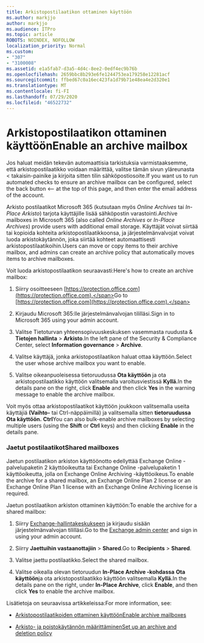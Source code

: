 ```yaml
---
title: Arkistopostilaatikon ottaminen käyttöön
ms.author: markjjo
author: markjjo
ms.audience: ITPro
ms.topic: article
ROBOTS: NOINDEX, NOFOLLOW
localization_priority: Normal
ms.custom:
- "307"
- "3100008"
ms.assetid: e1a5fab7-d3a5-4d4c-8ee2-0edf4ec9b76b
ms.openlocfilehash: 2659bbc8b293e6fe1244753ea179258e12281acf
ms.sourcegitcommit: ffbed67c0a16ec423fa1d79b71e48ea4e2d320e1
ms.translationtype: MT
ms.contentlocale: fi-FI
ms.lasthandoff: 07/29/2020
ms.locfileid: "46522732"
---
```

# <a name="enable-an-archive-mailbox"></a><span data-ttu-id="688ae-102">Arkistopostilaatikon ottaminen käyttöön</span><span class="sxs-lookup"><span data-stu-id="688ae-102">Enable an archive mailbox</span></span>

<span data-ttu-id="688ae-103">Jos haluat meidän tekevän automaattisia tarkistuksia varmistaaksemme, että arkistopostilaatikko voidaan määrittää, valitse tämän sivun yläreunasta < takaisin-painike ja kirjoita sitten tilin sähköpostiosoite.</span><span class="sxs-lookup"><span data-stu-id="688ae-103">If you want us to run automated checks to ensure an archive mailbox can be configured, select the back button <-- at the top of this page, and then enter the email address of the account.</span></span>

<span data-ttu-id="688ae-104">Arkisto postilaatikot Microsoft 365 (kutsutaan myös *Online Archives* tai *In-Place Arkisto*) tarjota käyttäjille lisää sähköpostin varastointi.</span><span class="sxs-lookup"><span data-stu-id="688ae-104">Archive mailboxes in Microsoft 365 (also called *Online Archives* or *In-Place Archives*) provide users with additional email storage.</span></span> <span data-ttu-id="688ae-105">Käyttäjät voivat siirtää tai kopioida kohteita arkistopostilaatikkoonsa, ja järjestelmänvalvojat voivat luoda arkistokäytännön, joka siirtää kohteet automaattisesti arkistopostilaatikoihin.</span><span class="sxs-lookup"><span data-stu-id="688ae-105">Users can move or copy items to their archive mailbox, and admins can create an archive policy that automatically moves items to archive mailboxes.</span></span>
  
<span data-ttu-id="688ae-106">Voit luoda arkistopostilaatikon seuraavasti:</span><span class="sxs-lookup"><span data-stu-id="688ae-106">Here's how to create an archive mailbox:</span></span>
  
1. <span data-ttu-id="688ae-107">Siirry osoitteeseen [https://protection.office.com](https://protection.office.com).</span><span class="sxs-lookup"><span data-stu-id="688ae-107">Go to [https://protection.office.com](https://protection.office.com).</span></span>

2. <span data-ttu-id="688ae-108">Kirjaudu Microsoft 365:lle järjestelmänvalvojan tililläsi.</span><span class="sxs-lookup"><span data-stu-id="688ae-108">Sign in to Microsoft 365 using your admin account.</span></span>

3. <span data-ttu-id="688ae-109">Valitse Tietoturvan yhteensopivuuskeskuksen vasemmasta ruudusta &amp; **Tietojen hallinta** \> **Arkisto**.</span><span class="sxs-lookup"><span data-stu-id="688ae-109">In the left pane of the Security &amp; Compliance Center, select **Information governance** \> **Archive**.</span></span>

4. <span data-ttu-id="688ae-110">Valitse käyttäjä, jonka arkistopostilaatikon haluat ottaa käyttöön.</span><span class="sxs-lookup"><span data-stu-id="688ae-110">Select the user whose archive mailbox you want to enable.</span></span>

5. <span data-ttu-id="688ae-111">Valitse oikeanpuoleisessa tietoruudussa **Ota käyttöön** ja ota arkistopostilaatikko käyttöön valitsemalla varoitusviestissä **Kyllä.**</span><span class="sxs-lookup"><span data-stu-id="688ae-111">In the details pane on the right, click **Enable** and then click **Yes** in the warning message to enable the archive mailbox.</span></span>

<span data-ttu-id="688ae-112">Voit myös ottaa arkistopostilaatikot käyttöön joukkoon valitsemalla useita käyttäjiä **(Vaihto-** tai Ctrl-näppäimillä) ja valitsemalla sitten **tietoruudussa Ota käyttöön.** **Ctrl**</span><span class="sxs-lookup"><span data-stu-id="688ae-112">You can also bulk-enable archive mailboxes by selecting multiple users (using the **Shift** or **Ctrl** keys) and then clicking **Enable** in the details pane.</span></span>
  
### <a name="shared-mailboxes"></a><span data-ttu-id="688ae-113">Jaetut postilaatikot</span><span class="sxs-lookup"><span data-stu-id="688ae-113">Shared mailboxes</span></span>

<span data-ttu-id="688ae-114">Jaetun postilaatikon arkiston käyttöönotto edellyttää Exchange Online -palvelupaketin 2 käyttöoikeutta tai Exchange Online -palvelupaketin 1 käyttöoikeutta, jolla on Exchange Online Archiving -käyttöoikeus.</span><span class="sxs-lookup"><span data-stu-id="688ae-114">To enable the archive for a shared mailbox, an Exchange Online Plan 2 license or an Exchange Online Plan 1 license with an Exchange Online Archiving license is required.</span></span>  

<span data-ttu-id="688ae-115">Jaetun postilaatikon arkiston ottaminen käyttöön:</span><span class="sxs-lookup"><span data-stu-id="688ae-115">To enable the archive for a shared mailbox:</span></span>

1. <span data-ttu-id="688ae-116">Siirry [Exchange-hallintakeskukseen](https://outlook.office365.com/ecp) ja kirjaudu sisään järjestelmänvalvojan tililläsi.</span><span class="sxs-lookup"><span data-stu-id="688ae-116">Go to the [Exchange admin center](https://outlook.office365.com/ecp) and sign in using your admin account.</span></span>

2. <span data-ttu-id="688ae-117">Siirry **Jaettuihin vastaanottajiin**  >  **Shared**.</span><span class="sxs-lookup"><span data-stu-id="688ae-117">Go to **Recipients** > **Shared**.</span></span>

3. <span data-ttu-id="688ae-118">Valitse jaettu postilaatikko.</span><span class="sxs-lookup"><span data-stu-id="688ae-118">Select the shared mailbox.</span></span>

4. <span data-ttu-id="688ae-119">Valitse oikealla olevan tietoruudun **In-Place Archive -kohdassa** **Ota käyttöön**ja ota arkistopostilaatikko käyttöön valitsemalla **Kyllä.**</span><span class="sxs-lookup"><span data-stu-id="688ae-119">In the details pane on the right, under **In-Place Archive**, click **Enable**, and then click **Yes** to enable the archive mailbox.</span></span>

<span data-ttu-id="688ae-120">Lisätietoja on seuraavissa artikkeleissa:</span><span class="sxs-lookup"><span data-stu-id="688ae-120">For more information, see:</span></span>
  
- [<span data-ttu-id="688ae-121">Arkistopostilaatikoiden ottaminen käyttöön</span><span class="sxs-lookup"><span data-stu-id="688ae-121">Enable archive mailboxes</span></span>](https://docs.microsoft.com/microsoft-365/compliance/enable-archive-mailboxes)

- [<span data-ttu-id="688ae-122">Arkisto- ja poistokäytännön määrittäminen</span><span class="sxs-lookup"><span data-stu-id="688ae-122">Set up an archive and deletion policy</span></span>](https://docs.microsoft.com//office365/securitycompliance/set-up-an-archive-and-deletion-policy-for-mailboxes)
